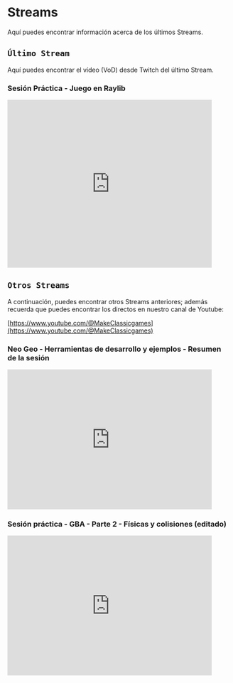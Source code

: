 # Streams

Aquí puedes encontrar información acerca de los últimos Streams.

## ```Último Stream```

Aquí puedes encontrar el vídeo (VoD) desde Twitch del último Stream.

### Sesión Práctica - Juego en Raylib  

<iframe src="https://player.twitch.tv/?video=2308226933&parent=makeclassicgames.dev" frameborder="0" allowfullscreen="true" scrolling="no" height="378" width="460"></iframe>

<p></p>

## ```Otros Streams```

A continuación, puedes encontrar otros Streams anteriores; además recuerda que puedes encontrar los directos en nuestro canal de Youtube:

[https://www.youtube.com/@MakeClassicgames](https://www.youtube.com/@MakeClassicgames)

<p></p>

### Neo Geo - Herramientas de desarrollo y ejemplos - Resumen de la sesión

<iframe width="460" height="315" src="https://www.youtube.com/embed/NwPAKnuV6lk?si=o4dbG7_TK2MKAoNc" title="YouTube video player" frameborder="0" allow="accelerometer; autoplay; clipboard-write; encrypted-media; gyroscope; picture-in-picture; web-share" referrerpolicy="strict-origin-when-cross-origin" allowfullscreen></iframe>
<p></p>

### Sesión práctica - GBA - Parte 2 - Físicas y colisiones (editado)

<iframe width="460" height="315" src="https://www.youtube.com/embed/0FlAKShfIdk?si=5TVumqvwOVKTwjGB" title="YouTube video player" frameborder="0" allow="accelerometer; autoplay; clipboard-write; encrypted-media; gyroscope; picture-in-picture; web-share" referrerpolicy="strict-origin-when-cross-origin" allowfullscreen></iframe>


